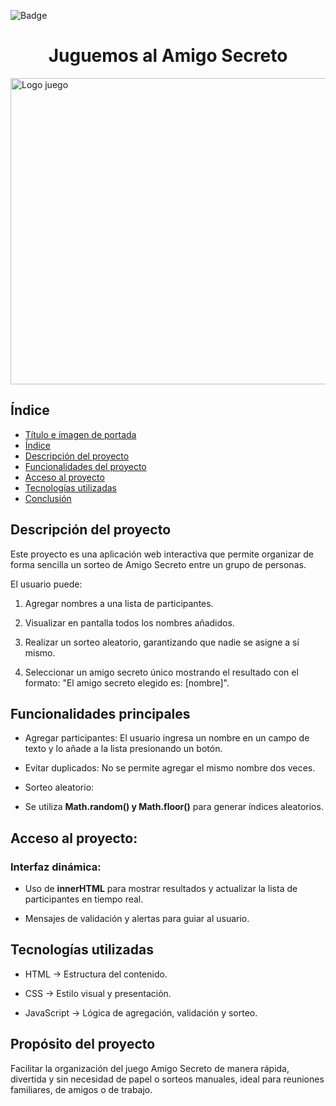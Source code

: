  ![Badge](https://img.shields.io/badge/version-1-1)


<h1 align="center"> Juguemos al Amigo Secreto </h1>

<img width="1893" height="490" alt="Logo juego" src="https://github.com/user-attachments/assets/efd49c26-d752-4489-810d-47b153db2abf" />

## Índice
* [Título e imagen de portada](#Título-e-imagen-de-portada)
* [Índice](#índice)
* [Descripción del proyecto](#descripción-del-proyecto)
* [Funcionalidades del proyecto](#Funcionalidades-del-proyecto)
* [Acceso al proyecto](#acceso-proyecto)
* [Tecnologías utilizadas](#tecnologías-utilizadas)
* [Conclusión](#conclusión)


## Descripción del proyecto

Este proyecto es una aplicación web interactiva que permite organizar de forma sencilla un sorteo de Amigo Secreto entre un grupo de personas.

El usuario puede:

1. Agregar nombres a una lista de participantes.

2. Visualizar en pantalla todos los nombres añadidos.

3. Realizar un sorteo aleatorio, garantizando que nadie se asigne a sí mismo.

4. Seleccionar un amigo secreto único mostrando el resultado con el formato:
"El amigo secreto elegido es: [nombre]".

## Funcionalidades principales

- Agregar participantes: El usuario ingresa un nombre en un campo de texto y lo añade a la lista presionando un botón.

- Evitar duplicados: No se permite agregar el mismo nombre dos veces.

- Sorteo aleatorio:

- Se utiliza **Math.random() y Math.floor()** para generar índices aleatorios.

## Acceso al proyecto:



### Interfaz dinámica:

- Uso de **innerHTML** para mostrar resultados y actualizar la lista de participantes en tiempo real.

- Mensajes de validación y alertas para guiar al usuario.

## Tecnologías utilizadas

- HTML → Estructura del contenido.

- CSS → Estilo visual y presentación.

- JavaScript → Lógica de agregación, validación y sorteo.

## Propósito del proyecto
Facilitar la organización del juego Amigo Secreto de manera rápida, divertida y sin necesidad de papel o sorteos manuales, ideal para reuniones familiares, de amigos o de trabajo.



